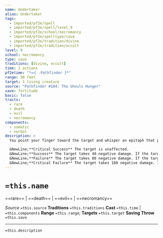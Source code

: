 ```yaml
---
name: Undertaker
alias: Undertaker
tags:
  - imported/pf2e/spell
  - imported/pf2e/spell/level_9
  - imported/pf2e/school/necromancy
  - imported/pf2e/spelltype/save
  - imported/pf2e/tradition/divine
  - imported/pf2e/tradition/occult
level: 9
school: necromancy
type: save
traditions: [divine, occult]
time: 2 actions
pf2etime: "*⬺{ .Pathfinder }*"
range: 30 feet
target: 1 living creature
source: "Pathfinder #184: The Ghouls Hunger"
save: fortitude
basic: false
traits:
  - rare
  - death
  - evil
  - necromancy
components:
  - somatic
  - verbal
description: >
  You point your finger toward the target and whisper an epitaph that promises to grace their gravestone in the near future. This spell works best when both you and the target are in contact with solid ground. If either is not in contact with the ground, the target gains a +2 circumstance bonus on their saving throw against the spell, and if both you and the target are not in contact with solid ground, the target gains this bonus and treats the result of their save as one degree of success better than the actual result. The target of undertaker can resist with a Fortitude save.

  &NewLine;**Critical Success** The target is unaffected.
  &NewLine;**Success** The target takes 40 negative damage. If the target is in contact with solid ground, the ground in the target's space shifts and shakes, and is treated as difficult terrain until the start of your next turn.
  &NewLine;**Failure** The target takes 80 negative damage. If the target is in contact with solid ground, the ground in the target's space churns and cracks open into an open but shallow grave. The target is knocked [[Prone]], and that space is treated as difficult terrain until the grave is filled in.
  &NewLine;**Critical Failure** The target takes 160 negative damage. If the target is in contact with solid ground, a grave opens beneath their feet and they fall prone within. The grave then forms a stone sarcophagus‑like shell around the victim. This stone shell cannot be opened and must be broken; it has AC 10, Hardness 14, and 80 Hit Points. At the start of your next turn, the grave fills in with soil. If the victim dies while inside this grave, at the next sundown the victim transforms into an evil ghast as the sarcophagus crumbles, allowing the new undead to dig its way up to the surface.
---
```

# `=this.name`
==rare== | ==death== | ==evil== | ==necromancy==

*Source* `=this.source`
**Traditions** `=this.traditions`
**Cast** `=this.time` | `=this.components`
**Range** `=this.range`; **Targets** `=this.target`
**Saving Throw** `=this.save`

***
`=this.description`